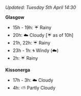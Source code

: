 *Updated: Tuesday 5th April 14:30*

**Glasgow**

* 15h - 19h: :umbrella: Rainy
* 20h: :cloud: Cloudy [:umbrella: as of 10h]
* 21h, 22h: :umbrella: Rainy
* 23h - 1h: :cyclone: Windy (:cloud:)
* 2h: :umbrella: Rainy

**Kissonerga**

* 17h - 3h: :cloud: Cloudy
* 4h: :partly_sunny: Partly Cloudy
